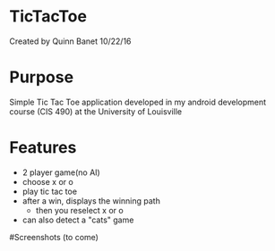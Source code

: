 # TicTacToe
Created by Quinn Banet
10/22/16

# Purpose
Simple Tic Tac Toe application developed in my android development course (CIS 490) at the University of Louisville

# Features
- 2 player game(no AI)
- choose x or o
- play tic tac toe
- after a win, displays the winning path
  - then you reselect x or o
- can also detect a "cats" game

#Screenshots
(to come)
